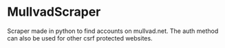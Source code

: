 # MullvadScraper
Scraper made in python to find accounts on mullvad.net.
The auth method can also be used for other csrf protected websites.